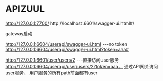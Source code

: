 # APIZUUL

http://127.0.0.1:7700/
http://localhost:6601/swagger-ui.html#/

gateway启动

http://127.0.0.1:6604/userapi/swagger-ui.html  ---no token
http://127.0.0.1:6604/userapi/swagger-ui.html?token=aaa#

http://127.0.0.1:6601/user/users/2   ---直接访问user服务
http://127.0.0.1:6604/userapi/user/users/2?token=aaa，  通过API网关访问user服务， 用户服务的所有path前面都有user
